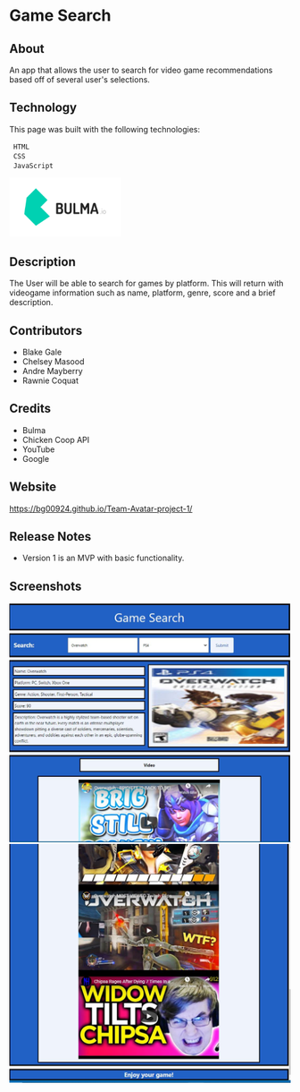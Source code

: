 # Game Search

## About
An app that allows the user to search for video game recommendations based off of several user's selections.

## Technology
This page was built with the following technologies:
```bash
 HTML
 CSS
 JavaScript
 ```
<a href="https://bulma.io"><img src="https://raw.githubusercontent.com/jgthms/bulma/master/docs/images/bulma-banner.png" alt="Bulma: a Flexbox CSS framework" style="max-width:50%;" width="200"></a>


## Description
 The User will be able to search for games by platform. This will return with videogame information such as  name, platform, genre, score and a brief description. 

 ## Contributors
 * Blake Gale
 * Chelsey Masood
 * Andre Mayberry
 * Rawnie Coquat

 ## Credits
 * Bulma
 * Chicken Coop API
 * YouTube
 * Google

## Website
https://bg00924.github.io/Team-Avatar-project-1/



## Release Notes
* Version 1 is an MVP with basic functionality. 

## Screenshots

![Overview of Game Search](./assets/images/avatar.jpg)
![Overview of Game Search](./assets/images/avatar2.jpg)